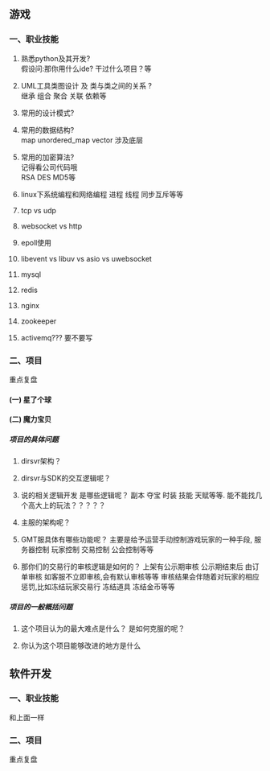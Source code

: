## 游戏  
### 一、职业技能
1. 熟悉python及其开发?  
假设问:那你用什么ide? 干过什么项目？等

2. UML工具类图设计 及 类与类之间的关系 ?  
继承 组合 聚合 关联 依赖等

3. 常用的设计模式?

4. 常用的数据结构?   
map unordered_map vector 涉及底层

5. 常用的加密算法?    
记得看公司代码哦  
RSA DES MD5等

6. linux下系统编程和网络编程
进程 线程 同步互斥等等

7. tcp vs udp

8. websocket vs http

9. epoll使用

10. libevent vs libuv vs asio vs uwebsocket

11. mysql

12. redis

13. nginx

14. zookeeper

15. activemq??? 要不要写

### 二、项目
重点复盘
#### (一) 星了个球

#### (二) 魔力宝贝
##### 项目的具体问题
1. dirsvr架构？

2. dirsvr与SDK的交互逻辑呢？

3. 说的相关逻辑开发 是哪些逻辑呢？
副本 夺宝 时装 技能 天赋等等. 能不能找几个高大上的玩法？？？？？

4. 主服的架构呢？

5. GMT服具体有哪些功能呢？
主要是给予运营手动控制游戏玩家的一种手段, 服务器控制 玩家控制 交易控制 公会控制等等

6. 那你们的交易行的审核逻辑是如何的？
上架有公示期审核 公示期结束后 由订单审核 如客服不立即审核,会有默认审核等等
审核结果会伴随着对玩家的相应惩罚,比如冻结玩家交易行 冻结道具 冻结金币等等

##### 项目的一般概括问题
1. 这个项目认为的最大难点是什么？ 是如何克服的呢？

2. 你认为这个项目能够改进的地方是什么

## 软件开发  
### 一、职业技能  
和上面一样

### 二、项目  
重点复盘